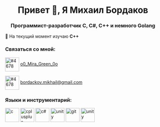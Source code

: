 <h1 align="center">Привет 👋, Я Михаил Бордаков</h1>
<h3 align="center">Программист-разработчик C, C#, C++ и немного Golang</h3>

📖 На текущий момент изучаю **C++**

<h3 align="left">Связаться со мной:</h3>
<p align="left">
<img align="center" src="https://img.icons8.com/fluency/256/telegram-app.png" alt="#4678" height="45" width="45" /> <a href="https://t.me/o0_Mira_Green_0o">o0_Mira_Green_0o</a>

<img align="center" src="https://img.icons8.com/color/256/apple-mail.png" alt="#4678" height="45" width="45" /> bordackov.mikhail@gmail.com
</p>

<h3 align="left">Языки и инструментарий:</h3>
<p align="left">
<img src="https://img.icons8.com/color/256/c-programming.png" alt="c" width="45" height="45"/> 
<img src="https://img.icons8.com/fluency/256/c-plus-plus-logo.png" alt="cplusplus" width="45" height="45"/> 
<img src="https://img.icons8.com/color/256/c-sharp-logo.png" alt="c#" width="45" height="45"/> 
<img src="https://img.icons8.com/color/256/golang.png" alt="unity" width="45" height="45"/> 
<img src="https://img.icons8.com/color/256/git.png" alt="git" width="45" height="45"/> 
<img src="https://img.icons8.com/nolan/256/unity.png" alt="unity" width="45" height="45"/> </p>
